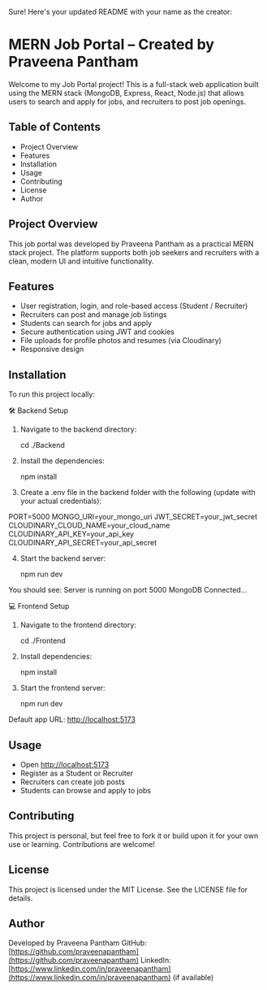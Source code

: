 Sure! Here's your updated README with your name as the creator:


# MERN Job Portal – Created by Praveena Pantham

Welcome to my Job Portal project! This is a full-stack web application built using the MERN stack (MongoDB, Express, React, Node.js) that allows users to search and apply for jobs, and recruiters to post job openings.

## Table of Contents

* Project Overview
* Features
* Installation
* Usage
* Contributing
* License
* Author

## Project Overview

This job portal was developed by Praveena Pantham as a practical MERN stack project. The platform supports both job seekers and recruiters with a clean, modern UI and intuitive functionality.

## Features

* User registration, login, and role-based access (Student / Recruiter)
* Recruiters can post and manage job listings
* Students can search for jobs and apply
* Secure authentication using JWT and cookies
* File uploads for profile photos and resumes (via Cloudinary)
* Responsive design

## Installation

To run this project locally:

🛠 Backend Setup

1. Navigate to the backend directory:

   cd ./Backend

2. Install the dependencies:

   npm install

3. Create a .env file in the backend folder with the following (update with your actual credentials):

PORT=5000
MONGO\_URI=your\_mongo\_uri
JWT\_SECRET=your\_jwt\_secret
CLOUDINARY\_CLOUD\_NAME=your\_cloud\_name
CLOUDINARY\_API\_KEY=your\_api\_key
CLOUDINARY\_API\_SECRET=your\_api\_secret

4. Start the backend server:

   npm run dev

You should see:
Server is running on port 5000
MongoDB Connected...

💻 Frontend Setup

1. Navigate to the frontend directory:

   cd ./Frontend

2. Install dependencies:

   npm install

3. Start the frontend server:

   npm run dev

Default app URL: [http://localhost:5173](http://localhost:5173)

## Usage

* Open [http://localhost:5173](http://localhost:5173)
* Register as a Student or Recruiter
* Recruiters can create job posts
* Students can browse and apply to jobs

## Contributing

This project is personal, but feel free to fork it or build upon it for your own use or learning. Contributions are welcome!

## License

This project is licensed under the MIT License. See the LICENSE file for details.

## Author

Developed by Praveena Pantham
GitHub: [https://github.com/praveenapantham](https://github.com/praveenapantham)
LinkedIn: [https://www.linkedin.com/in/praveenapantham](https://www.linkedin.com/in/praveenapantham) (if available)


